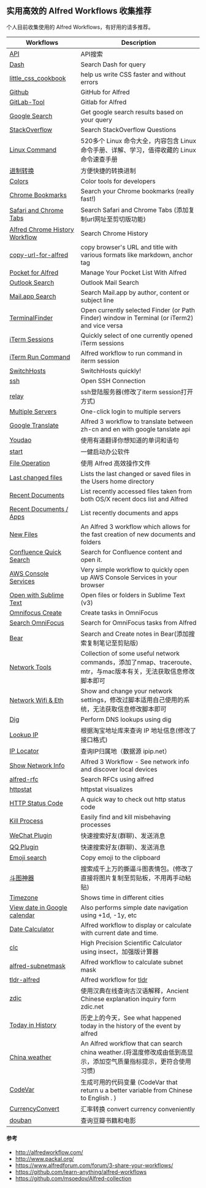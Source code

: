 ## 实用高效的 Alfred Workflows 收集推荐

个人目前收集使用的 Alfred Workflows，有好用的请多推荐。

| Workflows                                                    | Description                                                  |
| ------------------------------------------------------------ | ------------------------------------------------------------ |
| [API](https://github.com/anzhihe/Efficient-office/blob/master/Alfred-Workflows/shizuwu.cn) | API搜索                                                      |
| [Dash](https://github.com/anzhihe/Efficient-office/blob/master/Alfred-Workflows/kapeli.com) | Search Dash for query                                        |
| [little_css_cookbook](https://www.packal.org/workflow/little-css-cookbook) | help us write CSS faster and without errors                  |
| [Github](https://github.com/gharlan/alfred-github-workflow)  | GitHub for Alfred                                            |
| [GitLab-Tool](https://github.com/wangshub)                   | Gitlab for Alfred                                            |
| [Google Search](https://github.com/ethan-funny/Google-Alfred3-Workflow) | Get google search results based on your query                |
| [StackOverflow](https://github.com/deanishe/alfred-stackoverflow) | Search StackOverflow Questions                               |
| [Linux Command](https://git.io/linux)                        | 520多个 Linux 命令大全，内容包含 Linux 命令手册、详解、学习，值得收藏的 Linux 命令速查手册 |
| [进制转换](https://github.com/xiaomingplus/convert)          | 方便快捷的转换进制                                           |
| [Colors](https://github.com/TylerEich/Alfred-Extras)         | Color tools for developers                                   |
| [Chrome Bookmarks](http://github.com/blainesch)              | Search your Chrome bookmarks (really fast!)                  |
| [Safari and Chrome Tabs](http://clintonstrong.com/)          | Search Safari and Chrome Tabs (添加复制url网址至剪切版功能)  |
| [Alfred Chrome History Workflow](https://github.com/tupton/alfred-chrome-history) | Search Chrome History                                        |
| [copy-url-for-alfred](https://github.com/fallroot/copy-url-for-alfred) | copy browser's URL and title with various formats like markdown, anchor tag |
| [Pocket for Alfred](https://github.com/fniephaus/alfred-pocket/) | Manage Your Pocket List With Alfred                          |
| [Outlook Search](https://github.com/xeric/alfred-outlook)    | Outlook Mail Search                                          |
| [Mail.app Search](http://alfredapp.com/)                     | Search Mail.app by author, content or subject line           |
| [TerminalFinder](http://www.ienno.de/)                       | Open currently selected Finder (or Path Finder) window in Terminal (or iTerm2) and vice versa |
| [iTerm Sessions](https://github.com/madvas/alfred-iterm-sessions) | Quickly select of one currently opened iTerm sessions        |
| [iTerm Run Command](https://github.com/anzhihe/Efficient-office/tree/master/iterm-run-command) | Alfred workflow to run command in iterm session              |
| [SwitchHosts](https://oldj.github.io/SwitchHosts/)           | SwitchHosts quickly!                                         |
| [ssh](https://github.com/deanishe/alfred-ssh)                | Open SSH Connection                                          |
| [relay](https://chegva.com/3421.html)                        | ssh登陆服务器(修改了iterm session打开方式)                   |
| [Multiple Servers](https://chegva.com/3422.html)             | One-click login to multiple servers                          |
| [Google Translate](https://github.com/xfslove/alfred-google-translate#readme) | Alfred 3 workflow to translate between zh-cn and en with google tanslate api |
| [Youdao](https://github.com/liszd/whyliam.workflows.youdao)  | 使用有道翻译你想知道的单词和语句                             |
| [start](https://chegva.com/3347.html)                        | 一健启动办公软件                                             |
| [File Operation](https://chegva.com/3485.html)               | 使用 Alfred 高效操作文件                                     |
| [Last changed files](https://github.com/oderwat/alfredworkflows) | Lists the last changed or saved files in the Users home directory |
| [Recent Documents](http://www.packal.org/workflow/recent-documents) | List recently accessed files taken from both OS/X recent docs list and Alfred |
| [Recent Documents / Apps](https://github.com/mpco/AlfredWorkflow-Recent-Documents) | List recently documents and apps                             |
| [New Files](https://github.com/cpimhoff/alfred3-newFiles)    | An Alfred 3 workflow which allows for the fast creation of new documents and folders |
| [Confluence Quick Search](https://github.com/skleinei/alfred-confluence) | Search for Confluence content and open it.                   |
| [AWS Console Services](https://github.com/rkoval/alfred-aws-console-services-workflow) | Very simple workflow to quickly open up AWS Console Services in your browser |
| [Open with Sublime Text](https://github.com/franzheidl/alfred-workflows) | Open files or folders in Sublime Text (v3)                   |
| [Omnifocus Create](http://www.davidverhasselt.com/omnifocus-workflow) | Create tasks in OmniFocus                                    |
| [Search OmniFocus](https://github.com/anzhihe/Efficient-office/blob/master/Alfred-Workflows/rhydlewis.net) | Search for OmniFocus tasks from Alfred                       |
| [Bear](https://github.com/chrisbro/alfred-bear)              | Search and Create notes in Bear(添加搜索复制笔记至剪贴版)    |
| [Network Tools](https://github.com/fniephaus/alfred-network) | Collection of some useful network commands，添加了nmap、traceroute、mtr，与mac版本有关，无法获取信息修改脚本即可 |
| [Network Wifi & Eth](http://rodalgaard.dk/)                  | Show and change your network settings，修改过脚本适用自己使用的系统，无法获取信息修改脚本即可 |
| [Dig](https://github.com/phallstrom/AlfredDig)               | Perform DNS lookups using dig                                |
| [Lookup IP](http://kodango.com/)                             | 根据淘宝地址库来查询 IP 地址信息(修改了接口格式)             |
| [IP Locator](https://github.com/taozen/alfred3-iploc-workflow) | 查询IP归属地（数据源 ipip.net）                              |
| [Show Network Info](https://github.com/jeppestaerk/alfred-show-network-info#readme) | Alfred 3 Workflow - See network info and discover local devices |
| [alfred-rfc](https://libraries.io/pypi/alfred-rfc)           | Search RFCs using alfred                                     |
| [httpstat](https://github.com/leozhang2018/alfred-httpstat#readme) | httpstat visualizes                                          |
| [HTTP Status Code](https://github.com/ilstar/http_status_code) | A quick way to check out http status code                    |
| [Kill Process](https://github.com/nathangreenstein/alfred-process-killer) | Easily find and kill misbehaving processes                   |
| [WeChat Plugin](https://github.com/TKkk-iOSer)               | 快速搜索好友(群聊)、发送消息                                 |
| [QQ Plugin](https://github.com/TKkk-iOSer)                   | 快速搜索好友(群聊)、发送消息                                 |
| [Emoji search](https://github.com/jsumners/alfred-emoji)     | Copy emoji to the clipboard                                  |
| [斗图神器](https://github.com/KilluaChen/Dou-figure-alfred-workflow) | 搜索成千上万的撕逼斗图表情包。(修改了直接将图片复制至剪贴板，不用再手动粘贴) |
| [Timezone](https://github.com/jaroslawhartman/TimeZones-Alfred) | Shows time in different cities                               |
| [View date in Google calendar](https://github.com/richls/gcal-alfred-workflow) | Also performs simple date navigation using +1d, -1y, etc     |
| [Date Calculator](https://github.com/LeEnno/alfred-date-calculator) | Alfred workflow to display or calculate with current date and time. |
| [clc](http://aviaryan.in/)                                   | High Precision Scientific Calculator using insect，加强版计算器 |
| [alfred-subnetmask](https://github.com/myokoo/alfred-subnetmask-workflow) | Alfred workflow to calculate subnet mask                     |
| [tldr-alfred](https://github.com/cs1707/tldr-alfred)         | Alfred workflow for [tldr](https://github.com/tldr-pages/tldr) |
| [zdic](https://chegva.com/3649.html)                         | 使用汉典在线查询古汉语解释，Ancient Chinese explanation inquiry form zdic.net |
| [Today in History](https://chegva.com/3675.html)             | 历史上的今天，See what happened today in the history of the event by alfred |
| [China weather](https://github.com/m2nlight/ChinaWeather-workflow) | An Alfred workflow that can search china weather.(将温度修改成由低到高显示，添加空气质量指标提示，更符合使用习惯) |
| [CodeVar](https://github.com/xudaolong/CodeVar)              | 生成可用的代码变量 (CodeVar that return u a better variable from Chinese to English . ) |
| [CurrencyConvert](https://github.com/jin5354/alfred3-workflow-CurrencyConvert) | 汇率转换 convert currency conveniently                       |
| [douban](https://github.com/h3l/douban-workflow)             | 查询豆瓣书籍和电影                                           |

#### 参考

- http://alfredworkflow.com/
- http://www.packal.org/
- https://www.alfredforum.com/forum/3-share-your-workflows/
- https://github.com/learn-anything/alfred-workflows
- https://github.com/msoedov/Alfred-collection
